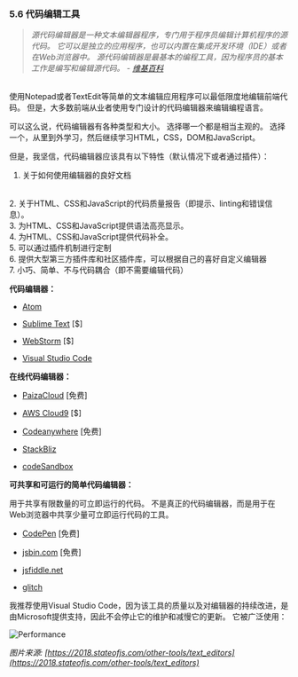 <!-- 5.6 - Code Editing Tools -->
### 5.6 代码编辑工具

<!-- A source code editor is a text editor program designed specifically for editing source code of computer programs by programmers. It may be a standalone application or it may be built into an integrated development environment (IDE) or web browser. Source code editors are the most fundamental programming tool, as the fundamental job of programmers is to write and edit source code.
— Wikipedia -->
> *源代码编辑器是一种文本编辑器程序，专门用于程序员编辑计算机程序的源代码。 它可以是独立的应用程序，也可以内置在集成开发环境（IDE）或者在Web浏览器中。 源代码编辑器是最基本的编程工具，因为程序员的基本工作是编写和编辑源代码。 - [维基百科](https://en.wikipedia.org/wiki/Source_code_editor)* 
 
<br>
<!-- Front-end code can minimally be edited with a simple text editing application like Notepad or TextEdit. But, most front-end practitioners use a code editor specifically design for editing a programming language. -->
使用Notepad或者TextEdit等简单的文本编辑应用程序可以最低限度地编辑前端代码。 但是，大多数前端从业者使用专门设计的代码编辑器来编辑编程语言。

<!-- Code editors come in all sorts of types and size, so to speak. Selecting one is a rather subjective engagement. Choose one, learn it inside and out, then get on to learning HTML, CSS, DOM, and JavaScript. -->
可以这么说，代码编辑器有各种类型和大小。 选择哪一个都是相当主观的。 选择一个，从里到外学习，然后继续学习HTML，CSS，DOM和JavaScript。

<!-- However, I do strongly believe, minimally, a code editor should have the following qualities (by default or by way of plugins): -->
但是，我坚信，代码编辑器应该具有以下特性（默认情况下或者通过插件）：
<br>
<!-- 1. Good documentation on how to use the editor -->
1. 关于如何使用编辑器的良好文档  
<br>
<!-- 2. Report (i.e., hinting/linting/errors) on the code quality of HTML, CSS, and JavaScript. -->
2. 关于HTML、CSS和JavaScript的代码质量报告（即提示、linting和错误信息）。  
<br>
<!-- 3. Offer syntax highlighting for HTML, CSS, and JavaScript. -->
3. 为HTML、CSS和JavaScript提供语法高亮显示。  
<br>
<!-- 4. Offer code completion for HTML, CSS, and JavaScript. -->
4. 为HTML、CSS和JavaScript提供代码补全。  
<br>
<!-- 5. Be customizable by way of a plug-in architecture -->
5. 可以通过插件机制进行定制  
<br>
<!-- 6. Have available a large repository of third-party/community plug-ins that can be used to customize the editor to your liking -->
6. 提供大型第三方插件库和社区插件库，可以根据自己的喜好自定义编辑器  
<br>
<!-- 7. Be small, simple, and not coupled to the code (i.e., not required to edit the code) -->
7. 小巧、简单、不与代码耦合（即不需要编辑代码）  
<br>

<!-- Code Editors: -->
**代码编辑器：**

<!-- Atom -->
+ [Atom](https://atom.io/)

<!-- Sublime Text [$] -->
+ [Sublime Text](http://www.sublimetext.com/) [$]

<!-- WebStorm [$] -->
+ [WebStorm](https://www.jetbrains.com/webstorm/whatsnew/) [$]

<!-- Visual Studio Code -->
+ [Visual Studio Code](https://code.visualstudio.com/)

<!-- Online Code Editors: -->
**在线代码编辑器：**

<!-- PaizaCloud [free to $] -->
+ [PaizaCloud](https://paiza.cloud/) [免费]

<!-- AWS Cloud9 [$] -->
+ [AWS Cloud9](https://aws.amazon.com/cloud9/) [$]

<!-- Codeanywhere [free to $] -->
+ [Codeanywhere](https://codeanywhere.com/) [免费]

<!-- StackBliz -->
+ [StackBliz](https://stackblitz.com/)

<!-- codeSandbox -->
+ [codeSandbox](https://codesandbox.io/)

<!-- Shareable & Runnable Simple Code Editors: -->
**可共享和可运行的简单代码编辑器：**

<!-- Used to share limited amounts of immediately runnable code. Not a true code editor but a tool that can be used to share small amounts of immediately runnable code in a web browser. -->
用于共享有限数量的可立即运行的代码。 不是真正的代码编辑器，而是用于在Web浏览器中共享少量可立即运行代码的工具。

<!-- CodePen [free to $] -->
+ [CodePen](http://codepen.io/) [免费]

<!-- jsbin.com [free to $] -->
+ [jsbin.com](http://jsbin.com/) [免费]

<!-- jsfiddle.net -->
+ [jsfiddle.net](http://jsfiddle.net/)

<!-- glitch -->
+ [glitch](https://glitch.com/)

<!-- I recommending using Visual Studio Code because of the quality of the tool and the continuous improvements made to the editor that likely won't stop or slow due to the fact that Microsoft is behind the tool. It is widely used: -->
我推荐使用Visual Studio Code，因为该工具的质量以及对编辑器的持续改进，是由Microsoft提供支持，因此不会停止它的维护和减慢它的更新。 它被广泛使用：

![Performance](https://frontendmasters.com/books/front-end-handbook/2019/assets/images/vscode.png)

*图片来源: [https://2018.stateofjs.com/other-tools/text_editors](https://2018.stateofjs.com/other-tools/text_editors)*